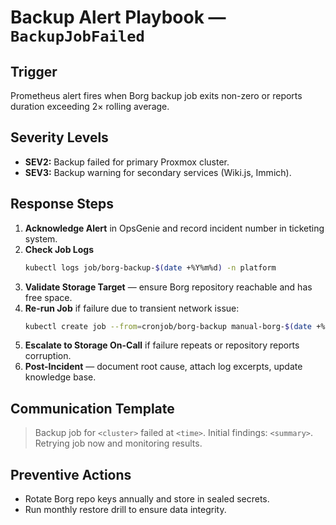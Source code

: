 # Backup Alert Playbook — `BackupJobFailed`

## Trigger
Prometheus alert fires when Borg backup job exits non-zero or reports duration exceeding 2× rolling average.

## Severity Levels
- **SEV2:** Backup failed for primary Proxmox cluster.
- **SEV3:** Backup warning for secondary services (Wiki.js, Immich).

## Response Steps
1. **Acknowledge Alert** in OpsGenie and record incident number in ticketing system.
2. **Check Job Logs**
   ```bash
   kubectl logs job/borg-backup-$(date +%Y%m%d) -n platform
   ```
3. **Validate Storage Target** — ensure Borg repository reachable and has free space.
4. **Re-run Job** if failure due to transient network issue:
   ```bash
   kubectl create job --from=cronjob/borg-backup manual-borg-$(date +%s)
   ```
5. **Escalate to Storage On-Call** if failure repeats or repository reports corruption.
6. **Post-Incident** — document root cause, attach log excerpts, update knowledge base.

## Communication Template
> Backup job for `<cluster>` failed at `<time>`. Initial findings: `<summary>`. Retrying job now and monitoring results.

## Preventive Actions
- Rotate Borg repo keys annually and store in sealed secrets.
- Run monthly restore drill to ensure data integrity.
